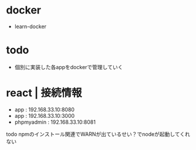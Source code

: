 # docker
- learn-docker

# todo
- 個別に実装した各appをdockerで管理していく

# react | 接続情報
- app : 192.168.33.10:8080
- app : 192.168.33.10:3000
- phpmyadmin : 192.168.33.10:8081



todo npmのインストール関連でWARNが出ているせい？でnodeが起動してくれない

